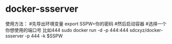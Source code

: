 # docker-ssserver
使用方法：
#先导出环境变量
export SSPW=你的密码
#然后启动容器
#选择一个你想使用的端口号 比如444
sudo docker run -d -p 444:444 sdcxyz/docker-ssserver -p 444  -k $SSPW 
